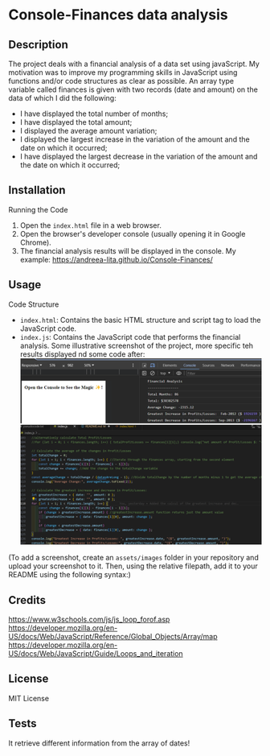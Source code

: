 # Console-Finances data analysis 

## Description

The project deals with a financial analysis of a data set using javaScript. My motivation was to improve my programming skills in JavaScript using functions and/or code structures as clear as possible. An array type variable called finances is given with two records (date and amount) on the data of which I did the following:
- I have displayed the total number of months;
- I have displayed the total amount;
- I displayed the average amount variation;
- I displayed the largest increase in the variation of the amount and the date on which it occurred;
- I have displayed the largest decrease in the variation of the amount and the date on which it occurred;

## Installation

Running the Code
1. Open the `index.html` file in a web browser.
2. Open the browser's developer console (usually opening it in Google Chrome).
3. The financial analysis results will be displayed in the console.
My example:
https://andreea-lita.github.io/Console-Finances/ 

## Usage

Code Structure
- `index.html`: Contains the basic HTML structure and script tag to load the JavaScript code.
- `index.js`: Contains the JavaScript code that performs the financial analysis.
Some illustrative screenshot of the project, more specific teh results displayed nd some code after:
![Financial info displayed from data array](images/financial_info_calcul_display_results.png)
![Code of calculation for retrieve info](images/console_finances_piece_of_code.png)



(To add a screenshot, create an `assets/images` folder in your repository and upload your screenshot to it. Then, using the relative filepath, add it to your README using the following syntax:)

## Credits

https://www.w3schools.com/js/js_loop_forof.asp
https://developer.mozilla.org/en-US/docs/Web/JavaScript/Reference/Global_Objects/Array/map 
https://developer.mozilla.org/en-US/docs/Web/JavaScript/Guide/Loops_and_iteration

## License
MIT License

## Tests
It retrieve different information from the array of dates!